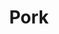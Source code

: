 ---
linktitle: Pork
menu:
  main:
    parent: pork
  after:
    name: pork
    weight: 7
title: Pork
bookCollapseSection: true
---